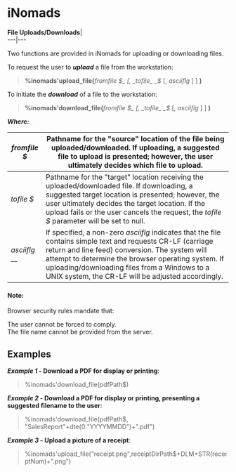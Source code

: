 # iNomads

**File Uploads/Downloads**|   
---|---  
  
Two functions are provided in iNomads for uploading or downloading files.

To request the user to **_upload_** a file from the workstation:

> **%inomads'upload_file(**_fromfile_ _$_ [, _tofile_ _$_ [, _asciiflg_ ] ] **)**

To initiate the **_download_** of a file to the workstation:

> **%inomads'download_file(**_fromfile_ _$_ [, _tofile_ _$_ [, _asciiflg_ ] ] **)**

**_Where:_**

_fromfile_ _$_ |  Pathname for the "source" location of the file being uploaded/downloaded. If uploading, a suggested file to upload is presented; however, the user ultimately decides which file to upload.  
---|---  
_tofile_ _$_ |  Pathname for the "target" location receiving the uploaded/downloaded file. If downloading, a suggested target location is presented; however, the user ultimately decides the target location. If the upload fails or the user cancels the request, the _tofile_ _$_ parameter will be set to null.  
_asciiflg_ __|  If specified, a non-zero _asciiflg_ indicates that the file contains simple text and requests CR-LF (carriage return and line feed) conversion. The system will attempt to determine the browser operating system. If uploading/downloading files from a Windows to a UNIX system, the CR-LF will be adjusted accordingly.  
  
#### **Note:**  
Browser security rules mandate that:  
  
The user cannot be forced to comply.  
The file name cannot be provided from the server.

## Examples

**_Example 1_ \- Download a PDF for display or printing**:

> %inomads'download_file(pdfPath$)

**_Example 2_ \- Download a PDF for display or printing, presenting a suggested filename to the user**:

> %inomads'download_file(pdfPath$, "SalesReport"+dte(0:"YYYYMMDD")+".pdf")

**_Example 3_ \- Upload a picture of a receipt**:

> %inomads'upload_file("receipt.png",receiptDirPath$+DLM+STR(receiptNum)+".png")
